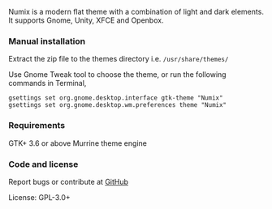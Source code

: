 Numix is a modern flat theme with a combination of light and dark elements. It supports Gnome, Unity, XFCE and Openbox.

### Manual installation

Extract the zip file to the themes directory i.e. `/usr/share/themes/`

Use Gnome Tweak tool to choose the theme, or run the following commands in Terminal,

```
gsettings set org.gnome.desktop.interface gtk-theme "Numix"
gsettings set org.gnome.desktop.wm.preferences theme "Numix"
```

### Requirements

GTK+ 3.6 or above
Murrine theme engine

### Code and license

Report bugs or contribute at [GitHub](https://github.com/shimmerproject/Numix)

License: GPL-3.0+
